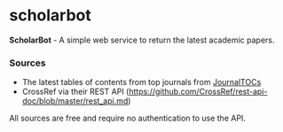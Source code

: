 # scholarbot
**ScholarBot** - A simple web service to return the latest academic papers.

### Sources
* The latest tables of contents from top journals from [JournalTOCs](http://www.journaltocs.ac.uk/develop.php)
* CrossRef via their REST API (https://github.com/CrossRef/rest-api-doc/blob/master/rest_api.md)

All sources are free and require no authentication to use the API.
